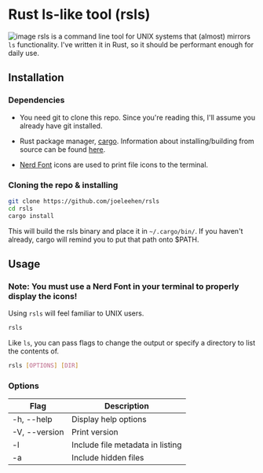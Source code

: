 # Rust ls-like tool (rsls)

![image](https://i.imgur.com/PWZcz1q.gif)
rsls is a command line tool for UNIX systems that (almost) mirrors `ls` functionality. I've written it in Rust, so it should be performant enough for daily use.

## Installation

### Dependencies

- You need git to clone this repo. Since you're reading this, I'll assume you already have git installed.

- Rust package manager, [cargo](https://doc.rust-lang.org/cargo/getting-started/installation.html). Information about installing/building from source can be found [here](https://doc.rust-lang.org/cargo/).
- [Nerd Font](https://www.nerdfonts.com/font-downloads) icons are used to print file icons to the terminal.

### Cloning the repo & installing

```bash
git clone https://github.com/joeleehen/rsls
cd rsls
cargo install
```

This will build the rsls binary and place it in `~/.cargo/bin/`. If you haven't already, cargo will remind you to put that path onto $PATH.

## Usage

### Note: You must use a Nerd Font in your terminal to properly display the icons!

Using `rsls` will feel familiar to UNIX users.

```bash
rsls
```

Like `ls`, you can pass flags to change the output or specify a directory to list the contents of.

```bash
rsls [OPTIONS] [DIR]
```

### Options

Flag | Description
---|---
-h, --help | Display help options
-V, --version | Print version
-l | Include file metadata in listing
-a | Include hidden files

